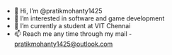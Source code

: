- 👋 Hi, I’m @pratikmohanty1425
- 👀 I’m interested in software and game development
- 🌱 I’m currently a student at VIT Chennai 
- 📫 Reach me any time through my mail - pratikmohanty1425@outlook.com

<!---
pratikmohanty1425/pratikmohanty1425 is a ✨ special ✨ repository because its `README.md` (this file) appears on your GitHub profile.
You can click the Preview link to take a look at your changes.
--->
